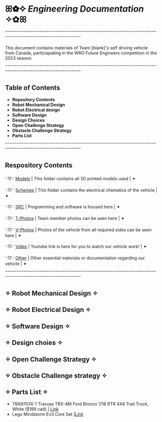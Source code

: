 # ꕤ✿✧ *Engineering Documentation* ✧✿ꕤ

‾‾‾‾‾‾‾‾‾‾‾‾‾‾‾‾‾‾‾‾‾‾‾‾‾‾‾‾‾‾‾‾‾‾‾‾‾‾‾‾‾‾‾‾‾‾‾‾‾‾‾‾‾‾‾‾‾‾‾‾‾‾‾‾‾‾‾‾‾‾‾‾‾‾‾‾‾‾‾‾‾‾‾‾‾‾‾‾‾‾‾‾‾‾‾‾‾‾‾

This document contains materials of Team [blank]'s self driving vehicle from Canada, particiapating in the WRO Future Engineers competition in the 2023 season.

‾‾‾‾‾‾‾‾‾‾‾‾‾‾‾‾‾‾‾‾‾‾‾‾‾‾‾‾‾‾‾‾‾‾‾‾‾‾‾‾‾‾‾‾‾‾‾‾‾‾‾‾‾‾‾‾‾‾‾‾‾‾‾‾‾‾‾‾‾‾‾‾‾‾‾‾‾‾‾‾‾‾‾‾‾‾‾‾‾‾‾‾‾‾‾‾‾‾‾

## Table of Contents

+ **Repository Contents**
+ **Robot Mechanical Design**
+ **Robot Electrical design**
+ **Software Design**
+ **Design Choices**
+ **Open Challenge Strategy**
+ **Obstacle Challenge Strategy**
+ **Parts List**

‾‾‾‾‾‾‾‾‾‾‾‾‾‾‾‾‾‾‾‾‾‾‾‾‾‾‾‾‾‾‾‾‾‾‾‾‾‾‾‾‾‾‾‾‾‾‾‾‾‾‾‾‾‾‾‾‾‾‾‾‾‾‾‾‾‾‾‾‾‾‾‾‾‾‾‾‾‾‾‾‾‾‾‾‾‾‾‾‾‾‾‾‾‾‾‾‾‾‾

## Respository Contents
𓆩♡𓆪 [Models](https://github.com/kylln20/WRO-2022-23/tree/main/models) | This folder contains all 3D printed models used | ✦

𓆩♡𓆪 [Schemes](https://github.com/kylln20/WRO-2022-23/tree/main/schemes) | This folder contains the electrical chematics of the vehicle | ✦

𓆩♡𓆪 [SRC](https://github.com/kylln20/WRO-2022-23/tree/main/src) | Programming and software is housed here | ✦

𓆩♡𓆪 [T-Photos](https://github.com/kylln20/WRO-2022-23/tree/main/t-photos) | Team member photos can be seen here | ✦

𓆩♡𓆪 [V-Photos](https://github.com/kylln20/WRO-2022-23/tree/main/v-photos) | Photos of the vehicle from all required sides can be seen here | ✦

𓆩♡𓆪 [Video](https://github.com/kylln20/WRO-2022-23/tree/main/video) | Youtube link is here for you to watch our vehicle work! | ✦

𓆩♡𓆪 [Other](https://github.com/kylln20/WRO-2022-23/tree/main/other) | Other essential materials or documentation regarding our vehicle | ✦

‾‾‾‾‾‾‾‾‾‾‾‾‾‾‾‾‾‾‾‾‾‾‾‾‾‾‾‾‾‾‾‾‾‾‾‾‾‾‾‾‾‾‾‾‾‾‾‾‾‾‾‾‾‾‾‾‾‾‾‾‾‾‾‾‾‾‾‾‾‾‾‾‾‾‾‾‾‾‾‾‾‾‾‾‾‾‾‾‾‾‾‾‾‾‾‾‾‾‾
## ✧ Robot Mechanical Design ✧

## ✧ Robot Electrical Design ✧

## ✧ Software Design ✧

## ✧ Design choies ✧

## ✧ Open Challenge Strategy ✧

## ✧ Obstacle Challenge strategy ✧

## ✧ Parts List ✧
+ TRA97074-1 Traxxas TRX-4M Ford Bronco 1/18 RTR 4X4 Trail Truck, White ($199 cad) | [Link](https://www.bigboyswithcooltoys.ca/products/tra97074-1-traxxas-trx-4m-ford-bronco-1-18-rtr-4x4-trail-truck-white)
+ Lego Mindstorm Ev3 Core Set |[Link](https://www.amazon.com/Lego-Mindstorm-Ev3-Core-45544/dp/B00DEA55Z8)

